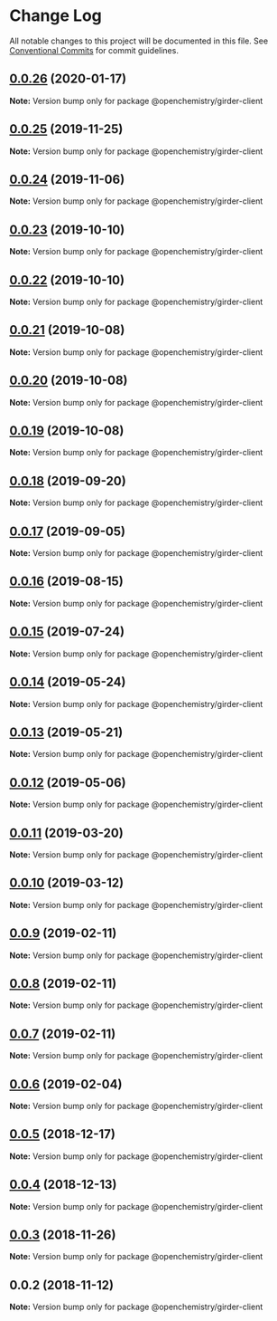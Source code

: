 # Change Log

All notable changes to this project will be documented in this file.
See [Conventional Commits](https://conventionalcommits.org) for commit guidelines.

## [0.0.26](https://github.com/OpenChemistry/oc-web-components/compare/@openchemistry/girder-client@0.0.25...@openchemistry/girder-client@0.0.26) (2020-01-17)

**Note:** Version bump only for package @openchemistry/girder-client





## [0.0.25](https://github.com/OpenChemistry/oc-web-components/compare/@openchemistry/girder-client@0.0.24...@openchemistry/girder-client@0.0.25) (2019-11-25)

**Note:** Version bump only for package @openchemistry/girder-client





## [0.0.24](https://github.com/OpenChemistry/oc-web-components/compare/@openchemistry/girder-client@0.0.23...@openchemistry/girder-client@0.0.24) (2019-11-06)

**Note:** Version bump only for package @openchemistry/girder-client





## [0.0.23](https://github.com/OpenChemistry/oc-web-components/compare/@openchemistry/girder-client@0.0.22...@openchemistry/girder-client@0.0.23) (2019-10-10)

**Note:** Version bump only for package @openchemistry/girder-client





## [0.0.22](https://github.com/OpenChemistry/oc-web-components/compare/@openchemistry/girder-client@0.0.21...@openchemistry/girder-client@0.0.22) (2019-10-10)

**Note:** Version bump only for package @openchemistry/girder-client





## [0.0.21](https://github.com/OpenChemistry/oc-web-components/compare/@openchemistry/girder-client@0.0.20...@openchemistry/girder-client@0.0.21) (2019-10-08)

**Note:** Version bump only for package @openchemistry/girder-client





## [0.0.20](https://github.com/OpenChemistry/oc-web-components/compare/@openchemistry/girder-client@0.0.19...@openchemistry/girder-client@0.0.20) (2019-10-08)

**Note:** Version bump only for package @openchemistry/girder-client





## [0.0.19](https://github.com/OpenChemistry/oc-web-components/compare/@openchemistry/girder-client@0.0.18...@openchemistry/girder-client@0.0.19) (2019-10-08)

**Note:** Version bump only for package @openchemistry/girder-client





## [0.0.18](https://github.com/OpenChemistry/oc-web-components/compare/@openchemistry/girder-client@0.0.17...@openchemistry/girder-client@0.0.18) (2019-09-20)

**Note:** Version bump only for package @openchemistry/girder-client





## [0.0.17](https://github.com/OpenChemistry/oc-web-components/compare/@openchemistry/girder-client@0.0.16...@openchemistry/girder-client@0.0.17) (2019-09-05)

**Note:** Version bump only for package @openchemistry/girder-client





## [0.0.16](https://github.com/OpenChemistry/oc-web-components/compare/@openchemistry/girder-client@0.0.15...@openchemistry/girder-client@0.0.16) (2019-08-15)

**Note:** Version bump only for package @openchemistry/girder-client





## [0.0.15](https://github.com/OpenChemistry/oc-web-components/compare/@openchemistry/girder-client@0.0.14...@openchemistry/girder-client@0.0.15) (2019-07-24)

**Note:** Version bump only for package @openchemistry/girder-client





## [0.0.14](https://github.com/OpenChemistry/oc-web-components/compare/@openchemistry/girder-client@0.0.13...@openchemistry/girder-client@0.0.14) (2019-05-24)

**Note:** Version bump only for package @openchemistry/girder-client





## [0.0.13](https://github.com/OpenChemistry/oc-web-components/compare/@openchemistry/girder-client@0.0.12...@openchemistry/girder-client@0.0.13) (2019-05-21)

**Note:** Version bump only for package @openchemistry/girder-client





## [0.0.12](https://github.com/OpenChemistry/oc-web-components/compare/@openchemistry/girder-client@0.0.11...@openchemistry/girder-client@0.0.12) (2019-05-06)

**Note:** Version bump only for package @openchemistry/girder-client





## [0.0.11](https://github.com/OpenChemistry/oc-web-components/compare/@openchemistry/girder-client@0.0.10...@openchemistry/girder-client@0.0.11) (2019-03-20)

**Note:** Version bump only for package @openchemistry/girder-client





## [0.0.10](https://github.com/OpenChemistry/oc-web-components/compare/@openchemistry/girder-client@0.0.9...@openchemistry/girder-client@0.0.10) (2019-03-12)

**Note:** Version bump only for package @openchemistry/girder-client





## [0.0.9](https://github.com/OpenChemistry/oc-web-components/compare/@openchemistry/girder-client@0.0.8...@openchemistry/girder-client@0.0.9) (2019-02-11)

**Note:** Version bump only for package @openchemistry/girder-client





## [0.0.8](https://github.com/OpenChemistry/oc-web-components/compare/@openchemistry/girder-client@0.0.7...@openchemistry/girder-client@0.0.8) (2019-02-11)

**Note:** Version bump only for package @openchemistry/girder-client





## [0.0.7](https://github.com/OpenChemistry/oc-web-components/compare/@openchemistry/girder-client@0.0.6...@openchemistry/girder-client@0.0.7) (2019-02-11)

**Note:** Version bump only for package @openchemistry/girder-client





## [0.0.6](https://github.com/OpenChemistry/oc-web-components/compare/@openchemistry/girder-client@0.0.5...@openchemistry/girder-client@0.0.6) (2019-02-04)

**Note:** Version bump only for package @openchemistry/girder-client





## [0.0.5](https://github.com/OpenChemistry/oc-web-components/compare/@openchemistry/girder-client@0.0.4...@openchemistry/girder-client@0.0.5) (2018-12-17)

**Note:** Version bump only for package @openchemistry/girder-client





## [0.0.4](https://github.com/OpenChemistry/oc-web-components/compare/@openchemistry/girder-client@0.0.3...@openchemistry/girder-client@0.0.4) (2018-12-13)

**Note:** Version bump only for package @openchemistry/girder-client





## [0.0.3](https://github.com/OpenChemistry/oc-web-components/compare/@openchemistry/girder-client@0.0.2...@openchemistry/girder-client@0.0.3) (2018-11-26)

**Note:** Version bump only for package @openchemistry/girder-client





## 0.0.2 (2018-11-12)

**Note:** Version bump only for package @openchemistry/girder-client
